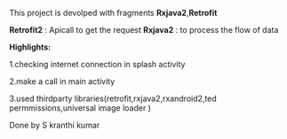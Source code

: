 This project is devolped with fragments **Rxjava2**,**Retrofit**

**Retrofit2** : Apicall to get the request
**Rxjava2** : to process the flow of data

**Highlights:**

1.checking internet connection in splash activity

2.make a call in main activity

3.used thirdparty libraries(retrofit,rxjava2,rxandroid2,ted permmissions,universal image loader )


Done by
S kranthi kumar